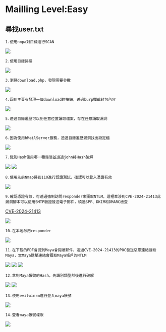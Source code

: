 Mailling Level:Easy
===
尋找user.txt
---
    1.使用nmpa對目標進行SCAN
  
<img src="https://github.com/user-attachments/assets/1239796e-6ddb-4723-a0cc-5a0e30a0d308">

    2.使用目錄掃描

<img src="https://github.com/user-attachments/assets/b9f64963-b4f8-4f74-aa31-e0e6b05cdbbb">

    3.瀏覽download.php，發現需要參數

<img src="https://github.com/user-attachments/assets/9c3dea0a-ed3d-4c33-b8e1-7a14c9591c6a">

    4.回到主頁有發現一個download的按鈕，透過burp攔截封包內容

<img  src="https://github.com/user-attachments/assets/09f25862-743e-4479-84ff-aef0d048a100">

    5.透過目錄遍歷可以到任意位置讀取檔案，存在任意讀取漏洞

<img  src="https://github.com/user-attachments/assets/f9592bc4-1051-4091-b3a2-045219859815">

    6.因為使用hMailServer服務，透過目錄遍歷漏洞找出設定檔
    
<img  src="https://github.com/user-attachments/assets/e86c8fe2-5786-42ad-b240-0ff938abad23">

    7.識別Hash使用哪一種雜湊並透過john將Hash破解

<img  src="https://github.com/user-attachments/assets/0edfc683-db66-4cdf-86f3-0d34a860505b">
<img  src="https://github.com/user-attachments/assets/dc6c0d2c-63a1-4a9a-8579-1006569be241">

    8.使用先前Nmap掃到110進行認證測試，確認可以登入憑證有效

<img  src="https://github.com/user-attachments/assets/4c391322-5d58-468e-b0a7-b78e5ad9f693">

    9.確認憑證有效，可透過強制訪問responder來獲取NTLM，這裡牽涉到CVE-2024-21413此漏洞腳本可以使用SMTP驗證發送電子郵件，繞過SPF、DKIM和DMARC檢查
[CVE-2024-21413](https://github.com/xaitax/CVE-2024-21413-Microsoft-Outlook-Remote-Code-Execution-Vulnerability?tab=readme-ov-file)

<img  src="https://github.com/user-attachments/assets/739f40dc-9f3d-4673-80ed-75903c4a6d8f">

    10.在本地啟用responder

<img  src="https://github.com/user-attachments/assets/4edd12c0-7602-4fc9-8c13-83ff90395d9a">

    11.在下載的PDF會提到Maya會閱讀郵件，透過CVE-2024-21413的POC發送惡意連結發給Maya，當Maya點擊連結會獲取Maya帳戶的NTLM
    
<img  src="https://github.com/user-attachments/assets/1bd97ee7-329a-4420-80e3-9bf74c0f5d03">
<img  src="https://github.com/user-attachments/assets/2f3db44e-bbde-4410-9722-ade2577b0b98">
<img  src="https://github.com/user-attachments/assets/b1572ab4-f621-44c3-9016-ed08d4088944">

    12.拿到Maya帳號的Hash，先識別類型然後進行破解
    
<img  src="https://github.com/user-attachments/assets/ff2960b1-92e4-4ab2-8852-36619168a330">
<img  src="https://github.com/user-attachments/assets/72c39a87-4ed9-4eee-8227-45e99f3eed9a">

    13.使用evilwinrm進行登入maya帳號

<img  src="https://github.com/user-attachments/assets/9f175d98-962f-4a52-98f7-35e0264c1ca7">

    14.查看maya帳號權限

<img  src="https://github.com/user-attachments/assets/e36fdae6-d91e-4f2b-9158-955207df2a29">

